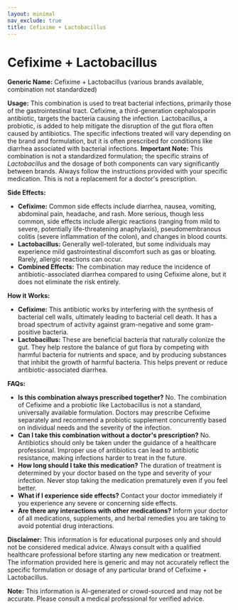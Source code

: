 ```yaml
---
layout: minimal
nav_exclude: true
title: Cefixime + Lactobacillus
---
```


# Cefixime + Lactobacillus

**Generic Name:** Cefixime + Lactobacillus (various brands available, combination not standardized)

**Usage:** This combination is used to treat bacterial infections, primarily those of the gastrointestinal tract.  Cefixime, a third-generation cephalosporin antibiotic, targets the bacteria causing the infection. Lactobacillus, a probiotic, is added to help mitigate the disruption of the gut flora often caused by antibiotics.  The specific infections treated will vary depending on the brand and formulation, but it is often prescribed for conditions like diarrhea associated with bacterial infections.  **Important Note:** This combination is not a standardized formulation; the specific strains of *Lactobacillus* and the dosage of both components can vary significantly between brands.  Always follow the instructions provided with your specific medication.  This is not a replacement for a doctor's prescription.

**Side Effects:**

* **Cefixime:**  Common side effects include diarrhea, nausea, vomiting, abdominal pain, headache, and rash.  More serious, though less common, side effects include allergic reactions (ranging from mild to severe, potentially life-threatening anaphylaxis), pseudomembranous colitis (severe inflammation of the colon), and changes in blood counts.
* **Lactobacillus:** Generally well-tolerated, but some individuals may experience mild gastrointestinal discomfort such as gas or bloating.  Rarely, allergic reactions can occur.
* **Combined Effects:** The combination may reduce the incidence of antibiotic-associated diarrhea compared to using Cefixime alone, but it does not eliminate the risk entirely.

**How it Works:**

* **Cefixime:** This antibiotic works by interfering with the synthesis of bacterial cell walls, ultimately leading to bacterial cell death. It has a broad spectrum of activity against gram-negative and some gram-positive bacteria.
* **Lactobacillus:** These are beneficial bacteria that naturally colonize the gut.  They help restore the balance of gut flora by competing with harmful bacteria for nutrients and space, and by producing substances that inhibit the growth of harmful bacteria.  This helps prevent or reduce antibiotic-associated diarrhea.

**FAQs:**

* **Is this combination always prescribed together?** No.  The combination of Cefixime and a probiotic like Lactobacillus is not a standard, universally available formulation. Doctors may prescribe Cefixime separately and recommend a probiotic supplement concurrently based on individual needs and the severity of the infection.
* **Can I take this combination without a doctor's prescription?** No.  Antibiotics should only be taken under the guidance of a healthcare professional.  Improper use of antibiotics can lead to antibiotic resistance, making infections harder to treat in the future.
* **How long should I take this medication?** The duration of treatment is determined by your doctor based on the type and severity of your infection.  Never stop taking the medication prematurely even if you feel better.
* **What if I experience side effects?**  Contact your doctor immediately if you experience any severe or concerning side effects.
* **Are there any interactions with other medications?**  Inform your doctor of all medications, supplements, and herbal remedies you are taking to avoid potential drug interactions.


**Disclaimer:** This information is for educational purposes only and should not be considered medical advice. Always consult with a qualified healthcare professional before starting any new medication or treatment.  The information provided here is generic and may not accurately reflect the specific formulation or dosage of any particular brand of Cefixime + Lactobacillus.


**Note:** This information is AI-generated or crowd-sourced and may not be accurate. Please consult a medical professional for verified advice.